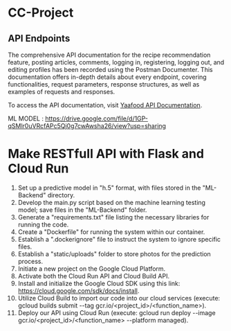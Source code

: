 # CC-Project

## API Endpoints
The comprehensive API documentation for the recipe recommendation feature, posting articles, comments, logging in, registering, logging out, and editing profiles has been recorded using the Postman Documenter. This documentation offers in-depth details about every endpoint, covering functionalities, request parameters, response structures, as well as examples of requests and responses.

To access the API documentation, visit [Yaafood API Documentation](https://yaafood.et.r.appspot.com/).


ML MODEL : https://drive.google.com/file/d/1GP-qSMlr0uVRcfAPc5Qj0g7cwAwsha26/view?usp=sharing

# Make RESTfull API with Flask and Cloud Run
1. Set up a predictive model in "h.5" format, with files stored in the "ML-Backend" directory.
2. Develop the main.py script based on the machine learning testing model; save files in the "ML-Backend" folder.
3. Generate a "requirements.txt" file listing the necessary libraries for running the code.
4. Create a "Dockerfile" for running the system within our container.
5. Establish a ".dockerignore" file to instruct the system to ignore specific files.
6. Establish a "static/uploads" folder to store photos for the prediction process.
6. Initiate a new project on the Google Cloud Platform.
7. Activate both the Cloud Run API and Cloud Build API.
8. Install and initialize the Google Cloud SDK using this link: https://cloud.google.com/sdk/docs/install.
9. Utilize Cloud Build to import our code into our cloud services (execute: gcloud builds submit --tag gcr.io/<project_id>/<function_name>).
10. Deploy our API using Cloud Run (execute: gcloud run deploy --image gcr.io/<project_id>/<function_name> --platform managed).
